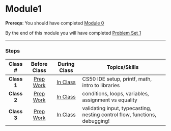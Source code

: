 # Module1

**Prereqs**: You should have completed [Module 0](.../module0)

By the end of this module you will have completed [Problem Set 1](http://cdn.cs50.net/2015/fall/psets/1/pset1/pset1.html)

*** 

### Steps

Class # | Before Class | During Class | Topics/Skills
:--------:|:------------:|:------------:|-----------------------|
**Class 1**| [Prep Work](./materials/class1-prep) | [In Class](./materials/class1) | CS50 IDE setup, printf, math, intro to libraries|
**Class 2**| [Prep Work](./materials/class2-prep) | [In Class](./materials/class2) | conditions, loops, variables, assignment vs equality|
**Class 3**| [Prep Work](./materials/class3-prep) | [In Class](./materials/class3) | validating input, typecasting, nesting control flow, functions, debugging!|




